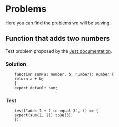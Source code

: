 # Problems 
Here you can find the problems we will be solving. 

## Function that adds two numbers
Test problem proposed by the [Jest documentation](https://jestjs.io/docs/getting-started). 

### Solution 
```
    function sum(a: number, b: number): number {
    return a + b;
    }
    export default sum;
```
### Test 
```
    test("adds 1 + 2 to equal 3", () => {
    expect(sum(1, 2)).toBe(3);
    });    
```

